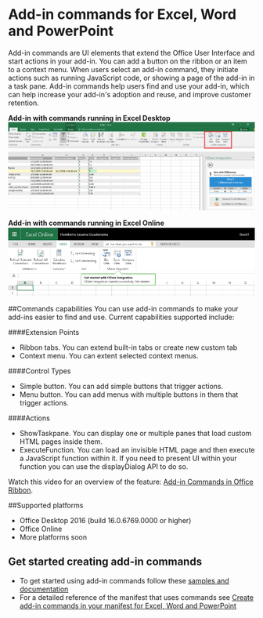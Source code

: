 
# Add-in commands for Excel, Word and PowerPoint

Add-in commands are UI elements that extend the Office User Interface and start actions in your add-in. You can add a button on the ribbon or an item to a context menu. When users select an add-in command, they initiate actions such as running JavaScript code, or showing a page of the add-in in a task pane. Add-in commands help users find and use your add-in, which can help increase your add-in's adoption and reuse, and improve customer retention.

**Add-in with commands running in Excel Desktop**
![Add-in commands](../../images/addincommands1.png)

**Add-in with commands running in Excel Online**
![Add-in commands](../../images/addincommands2.png)

##Commands capabilities
You can use add-in commands to make your add-ins easier to find and use. Current capabilities supported include:

####Extension Points
- Ribbon tabs. You can extend built-in tabs or create new custom tab
- Context menu. You can extent selected context menus. 

####Control Types
- Simple button. You can add simple buttons that trigger actions.
- Menu button. You can add menus with multiple buttons in them that trigger actions.

####Actions
- ShowTaskpane. You can display one or multiple panes that load custom HTML pages inside them.
- ExecuteFunction. You can load an invisible HTML page and then execute a JavaScript function within it. If you need to present UI within your function you can use the displayDialog API to do so.  


Watch this video for an overview of the feature: [Add-in Commands in Office Ribbon](https://channel9.msdn.com/Events/Visual-Studio/Connect-event-2015/316).


##Supported platforms
- Office Desktop 2016 (build 16.0.6769.0000 or higher)
- Office Online
- More platforms soon

## Get started creating add-in commands

 - To get started using add-in commands follow these [samples and documentation](https://github.com/OfficeDev/Office-Add-in-Commands-Samples/)
 - For a detailed reference of the manifest that uses commands see [Create add-in commands in your manifest for Excel, Word and PowerPoint](create-add-in-commands-in-your-manifest-preview.md) 





